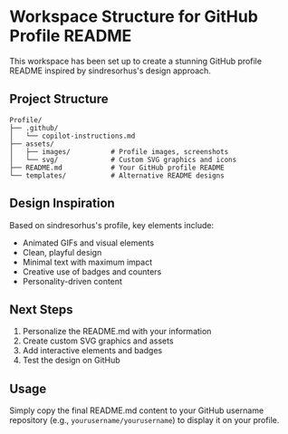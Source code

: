 # Workspace Structure for GitHub Profile README

This workspace has been set up to create a stunning GitHub profile README inspired by sindresorhus's design approach.

## Project Structure

```
Profile/
├── .github/
│   └── copilot-instructions.md
├── assets/
│   ├── images/          # Profile images, screenshots
│   └── svg/             # Custom SVG graphics and icons
├── README.md            # Your GitHub profile README
└── templates/           # Alternative README designs
```

## Design Inspiration

Based on sindresorhus's profile, key elements include:
- Animated GIFs and visual elements
- Clean, playful design
- Minimal text with maximum impact
- Creative use of badges and counters
- Personality-driven content

## Next Steps

1. Personalize the README.md with your information
2. Create custom SVG graphics and assets
3. Add interactive elements and badges
4. Test the design on GitHub

## Usage

Simply copy the final README.md content to your GitHub username repository (e.g., `yourusername/yourusername`) to display it on your profile.